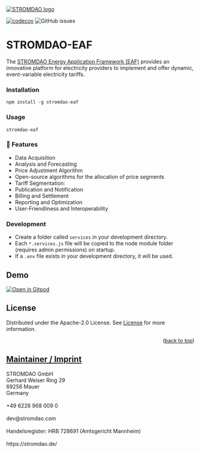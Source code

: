 [![STROMDAO logo](https://static.corrently.cloud/stromdao_988.png)](https://stromdao.de/)

[![codecov](https://codecov.io/gh/energychain/STROMDAO_EAFs/graph/badge.svg?token=O04DB3uPAJ)](https://codecov.io/gh/energychain/STROMDAO_EAFs)
![GitHub issues](https://img.shields.io/github/issues/energychain/STROMDAO_EAFs)

# STROMDAO-EAF
The [STROMDAO Energy Application Framework (EAF)](https://github.com/energychain/STROMDAO_EAFs) provides an innovative platform for electricity providers to implement and offer dynamic, event-variable electricity tariffs.

### Installation
```
npm install -g stromdao-eaf
```

### Usage
```
stromdao-eaf
```

### 🌟 Features
-   Data Acquisition
-   Analysis and Forecasting
-   Price Adjustment Algorithm
-   Open-source algorithms for the allocation of price segments
-   Tariff Segmentation:
-   Publication and Notification
-   Billing and Settlement
-   Reporting and Optimization
-   User-Friendliness and Interoperability

### Development
- Create a folder called `services` in your development directory.
- Each `*.services.js` file will be copied to the node module folder (requires admin permissions) on startup.
- If a `.env` file exists in your development directory, it will be used.

## Demo

[![Open in Gitpod](https://gitpod.io/button/open-in-gitpod.svg)](https://gitpod.io/#https://github.com/energychain/STROMDAO_EAFs)

<!-- LICENSE -->
## License

Distributed under the Apache-2.0 License. See [License](./LICENSE) for more information.

<p align="right">(<a href="#readme-top">back to top</a>)</p>

## [Maintainer / Imprint](https://github.com/energychain/STROMDAO_EAFs/blob/main/IMPRINT.md)

<addr>
STROMDAO GmbH  <br/>
Gerhard Weiser Ring 29  <br/>
69256 Mauer  <br/>
Germany  <br/>
  <br/>
+49 6226 968 009 0  <br/>
  <br/>
dev@stromdao.com  <br/>
  <br/>
Handelsregister: HRB 728691 (Amtsgericht Mannheim)<br/>
  <br/>
https://stromdao.de/<br/>
</addr>
